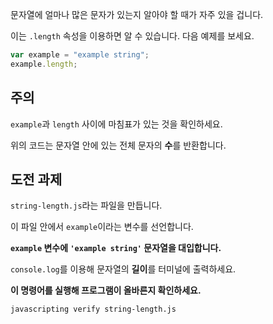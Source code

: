 문자열에 얼마나 많은 문자가 있는지 알아야 할 때가 자주 있을 겁니다.

이는 `.length` 속성을 이용하면 알 수 있습니다. 다음 예제를 보세요.

```js
var example = "example string";
example.length;
```

## 주의

`example`과 `length` 사이에 마침표가 있는 것을 확인하세요.

위의 코드는 문자열 안에 있는 전체 문자의 **수**를 반환합니다.

## 도전 과제

`string-length.js`라는 파일을 만듭니다.

이 파일 안에서 `example`이라는 변수를 선언합니다.

**`example` 변수에 `'example string'` 문자열을 대입합니다.**

`console.log`를 이용해 문자열의 **길이**를 터미널에 출력하세요.

**이 명령어를 실행해 프로그램이 올바른지 확인하세요.**

`javascripting verify string-length.js`

